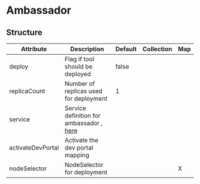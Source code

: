 # Ambassador 
 

## Structure 
 

| Attribute         | Description                                                                        | Default | Collection | Map  |
| ----------------- | ---------------------------------------------------------------------------------- | ------- | ---------- | ---  |
| deploy            | Flag if tool should be deployed                                                    |  false  |            |      |
| replicaCount      | Number of replicas used for deployment                                             |  1      |            |      |
| service           | Service definition for ambassador , [here](AmbassadorService/AmbassadorService.md) |         |            |      |
| activateDevPortal | Activate the dev portal mapping                                                    |         |            |      |
| nodeSelector      | NodeSelector for deployment                                                        |         |            | X    |